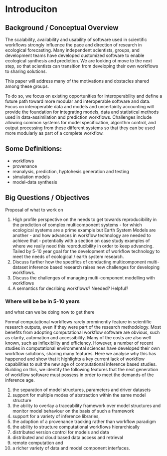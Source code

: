 # Introduciton

## Background / Conceptual Overview

<!--Start with the Workshop Description-->

The scalability, availability and usability of software used in scientific workflows strongly influence the pace and direction of research in ecological forecasting.  Many independent scientists, groups, and development teams have developed customized software to enable ecological synthesis and prediction. We are looking ot move to the next step, so that scientists can transition from developing their own workflows to sharing solutions. 

<!---
(perhaps an analogy to some well-enginered piece of lab equipment - Licor, GC/MS, etc, etc. - no one builds their own any more, at best you have one or more highly trained operators. 
-->

This paper will address many of the motivations and obstacles shared among these groups.
<!---_yes, but we want to be speaking to a larger audience here--> 
To do so, we focus on existing opportunities for interoperability and define a future path toward more modular and interoperable software and data. Focus on interoperable data and models and uncertainty accounting will provide the foundation for integrating models, data and statistical methods used in data-assimilation and prediction workflows. Challenges include allowing common systems for model specification, algorithm control, and output processing from these different systems so that they can be used more modularly as part of a complete workflow.


## Some Definitions:
 * workflows
 * provenance
 * reanalysis, prediction, hyptohesis generation and testing
 * simulation models
 * model-data synthesis

## Big Questions / Objectives 

Proposal of what to work on

1. High profile perspective on the needs to get towards reproducibility in the prediction of complex multicomponent systems - for which ecological systems are a prime example but Earth System Models are another - and how advances in workflow technology are needed to achieve that - potentially with a section on case study examples of where we really need this reproducibility in order to keep advancing. Tailed by 5-10 year goal for the development of workflow technology to meet the needs of ecological / earth system research.
2. Discuss further how the specifics of conducting multicomponent multi-dataset inference based research raises new challenges for developing workflows.
3. Discuss the challenges of managing multi-component modelling with workflows 
4. A semantics for decribing workflows? Needed? Helpful?

### Where will be be in 5-10 years

and what can we be doing now to get there

Formal computational workflows rarely prominently feature in scientific research outputs, even if they were part of the research methodology. 
Most benefits from adopting computational workflow software are obvious, such as clarity, automation and accessibility. 
Many of the costs are also well known, such as inflexibility and efficiency. 
However, a number of recent studies in computational environmental sciences have developed their own workflow solutions, sharing many features. 
Here we analyse why this has happened and show that it highlights a key current lack of workflow capabilities to suit the new age of computational inference based studies. 
Building on this, we identify the following features that the next generation of workflow software must possess in order to meet the demands of the inference age. 

1. the separation of model structures, parameters and driver datasets 
2. support for multiple modes of abstraction within the same model structure 
3. the ability to overlay a traceability framework over model structures and monitor model behaviour on the basis of such a framework  
4. support for a variety of inference libraries, 
5. the adoption of a provenance tracking rather than workflow paradigm 
6. the ability to structure computational workflows hierarchically 
7. distributed version control for models and data 
8. distributed and cloud based data access and retrieval
9. remote computation and 
10. a richer variety of data and model component interfaces.
